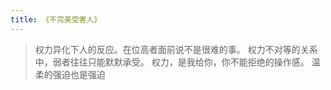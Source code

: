 ```yaml
---
title: 《不完美受害人》
---
```


> 权力异化下人的反应。在位高者面前说不是很难的事。
> 权力不对等的关系中，弱者往往只能默默承受。
> 权力，是我给你，你不能拒绝的操作感。
> 温柔的强迫也是强迫
